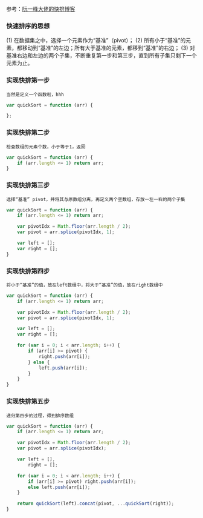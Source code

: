 参考：[阮一峰大佬的快排博客](http://www.ruanyifeng.com/blog/2011/04/quicksort_in_javascript.html)
### 快速排序的思想
(1) 在数据集之中，选择一个元素作为“基准”（pivot）；
(2) 所有小于“基准”的元素，都移动到“基准”的左边；所有大于基准的元素，都移到“基准”的右边；
(3) 对基准右边和左边的两个子集，不断重复第一步和第三步，直到所有子集只剩下一个元素为止。

### 实现快排第一步
`当然是定义一个函数啦，hhh`
```js
var quickSort = function (arr) {

};
```

### 实现快排第二步
`检查数组的元素个数，小于等于1，返回`
```js
var quickSort = function (arr) {
    if (arr.length <= 1) return arr;
}
```

### 实现快排第三步
`选择“基准” pivot，并将其与原数组分离，再定义两个空数组，存放一左一右的两个子集`
```js
var quickSort = function (arr) {
    if (arr.length <= 1) return arr;

    var pivotIdx = Math.floor(arr.length / 2);
    var pivot = arr.splice(pivotIdx, 1);

    var left = [];
    var right = [];
}
```

### 实现快排第四步
`将小于“基准”的值，放在left数组中，将大于“基准”的值，放在right数组中`
```js
var quickSort = function (arr) {
    if (arr.length <= 1) return arr;

    var pivotIdx = Math.floor(arr.length / 2);
    var pivot = arr.splice(pivotIdx, 1);

    var left = [];
    var right = [];

    for (var i = 0; i < arr.length; i++) {
        if (arr[i] >= pivot) {
            right.push(arr[i]);
        } else {
            left.push(arr[i]);
        }
    }
}
```

### 实现快排第五步
`递归第四步的过程，得到排序数组`
```js
var quickSort = function (arr) {
    if (arr.length <= 1) return arr;

    var pivotIdx = Math.floor(arr.length / 2);
    var pivot = arr.splice(pivotIdx);

    var left = [],
        right = [];

    for (var i = 0; i < arr.length; i++) {
        if (arr[i] >= pivot) right.push(arr[i]);
        else left.push(arr[i]);
    }

    return quickSort(left).concat(pivot, ...quickSort(right));
}
```